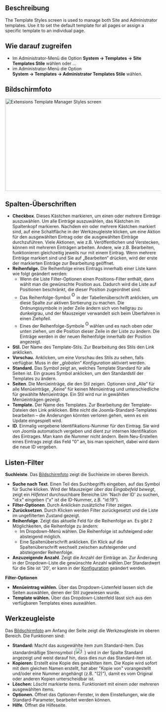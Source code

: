 <!-- Filename: Help4.x:Templates:_Styles / Display title: Templates: Stile -->

## Beschreibung

The Template Styles screen is used to manage both Site and Administrator
templates. Use it to set the default template for all pages or assign a
specific template to an individual page.

## Wie darauf zugreifen

- Im Administrator-Menü die Option **System → Templates → Site
  Templates Stile** wählen oder ...
- im Administrator-Menü die Option
  **System → Templates → Administrator Templates Stile** wählen.

## Bildschirmfoto

<img
src="https://docs.joomla.org/images/thumb/b/bc/Help-4x-Extensions-Template-Manager-Styles-screen-de.png/800px-Help-4x-Extensions-Template-Manager-Styles-screen-de.png"
decoding="async"
srcset="https://docs.joomla.org/images/b/bc/Help-4x-Extensions-Template-Manager-Styles-screen-de.png 1.5x"
data-file-width="1200" data-file-height="448" width="800" height="299"
alt="Extensions Template Manager Styles screen" />

## Spalten-Überschriften

- **Checkbox**. Dieses Kästchen markieren, um einen oder mehrere
  Einträge auszuwählen. Um alle Einträge auszuwählen, das Kästchen im
  Spaltenkopf markieren. Nachdem ein oder mehrere Kästchen markiert
  sind, auf eine Schaltfläche in der Werkzeugleiste klicken, um eine
  Aktion für den ausgewählten Eintrag oder die ausgewählten Einträge
  durchzuführen. Viele Aktionen, wie z.B. Veröffentlichen und
  Verstecken, können mit mehreren Einträgen arbeiten. Andere, wie z.B.
  Bearbeiten, funktionieren gleichzeitig jeweils nur mit einem Eintrag.
  Wenn mehrere Einträge markiert sind und Sie auf „Bearbeiten“ drücken,
  wird der erste der markierten Einträge zur Bearbeitung geöffnet.
- **Reihenfolge.** Die Reihenfolge eines Eintrags innerhalb einer Liste
  kann wie folgt geändert werden:
  - Wenn die Liste Filter-Optionen einen Positions-Filter enthält, dann
    wählt man die gewünschte Position aus. Dadurch wird die Liste auf
    Positionen beschränkt, die dieser Position zugeordnet sind.
  - Das Reihenfolge-Symbol <img
    src="https://docs.joomla.org/images/e/ee/Help30-Ordering-colheader-icon.png"
    decoding="async" data-file-width="12" data-file-height="23" width="12"
    height="23" alt="Ordering column header icon" /> in der
    Tabellenüberschrift anklicken, um diese Spalte zur aktiven
    Sortierung zu machen. Die Ordnungssymbole in jeder Zeile ändern sich
    von hellgrau zu dunkelgrau, und der Mauszeiger verwandelt sich beim
    Überfahren in einen Ziehpfeil.
  - Eines der Reihenfolge-Symbole <img
    src="https://docs.joomla.org/images/8/87/Help30-Ordering-colheader-grab-bar-icon.png"
    decoding="async" data-file-width="10" data-file-height="21" width="10"
    height="21" alt="Ordering drag icon" />
    wählen und es nach oben oder unten ziehen, um die Position dieser
    Zeile in der Liste zu ändern. Die Einträge werden in der neuen
    Reihenfolge innerhalb der Position angezeigt.
- **Stil.** Der Name des Template-Stils. Zur Bearbeitung des Stils den
  Link anklicken.
- **Vorschau.** Anklicken, um eine Vorschau des Stils zu sehen, falls
  verfügbar. Muss in der *„globalen“ Konfiguration* aktiviert werden.
- **Standard.** Das Symbol zeigt an, welches Template Standard für alle
  Seiten ist. Ein graues Symbol anklicken, um den Standardstil der
  Templates zu ändern.
- **Seiten**. Die Menüeinträge, die den Stil zeigen. Optionen sind
  „Alle“ für alle Menüeinträge, „Keine“ für keinen Menüeintrag und
  unterschiedliche für gewählte Menüeinträge. Ein Stil wird nur in
  gewählten Menüeinträgen gezeigt.
- **Template.** Der Name des Templates. Zur Bearbeitung der
  Template-Dateien den Link anklicken. Bitte nicht die
  Joomla-Standard-Templates bearbeiten – die Änderungen könnten verloren
  gehen, wenn es ein Update eingespielt wird.
- **ID**. Einmalig vergebene Identifikations-Nummer für den Eintrag. Sie
  wird von Joomla automatisch vergeben und dient zur internen
  Identifikation des Eintrages. Man kann die Nummer nicht ändern. Beim
  Neu-Erstellen eines Eintrags zeigt das Feld "0" an, bis man speichert,
  dabei wird dann die neue ID vergeben.

## Listen-Filter

**Suchleiste**. Das [Bildschirmfoto](#screenshot) zeigt die Suchleiste
im oberen Bereich.

- **Suche nach Text**. Einen Teil des Suchbegriffs eingeben, auf das
  Symbol für Suche klicken. Wird der Mauszeiger *über das Eingabefeld
  bewegt*, zeigt ein *Hilfetext* durchsuchbare Bereiche.Um 'Nach der ID'
  zu suchen, "id:x" eingeben ("x" ist die ID-Nummer, z.B. "id:19").
- **Filter-Optionen**. Durch Anklicken zusätzliche Filter zeigen.
- **Zurücksetzen**. Durch Klicken werden Filter zurückgesetzt und die
  Liste im ungefilterten Zustand gezeigt.
- **Reihenfolge**. Zeigt das aktuelle Feld für die Reihenfolge an. Es
  gibt 2 Möglichkeiten, die Reihenfolge zu ändern:
  - Im Dropdown-Menü wählen. Die Reihenfolge ist aufsteigend oder
    absteigend möglich.
  - Eine Spaltenüberschrift anklicken. Ein Klick auf die
    Spaltenüberschrift wechselt zwischen aufsteigender und absteigender
    Reihenfolge.
- **Anzuzeigende Anzahl**. Zeigt die Anzahl der Einträge an. Zur
  Änderung in der Dropdown-Liste die gewünschte Anzahl wählen.Der
  Standardwert für die Site ist '20', er kann in der
  [Konfiguration](https://docs.joomla.org/Help4.x:Site_Global_Configuration/de#defaultlistlimit "Special:MyLanguage/Help4.x:Site Global Configuration/de")
  geändert werden.

**Filter-Optionen**

- **Menüeintrag wählen.** Über das Dropdown-Listenfeld lassen sich die
  Seiten auswählen, denen der Stil zugewiesen wurde.
- **Template wählen.** Über das Dropdown-Listenfeld lässt sich aus den
  verfügbaren Templates eines auswählen.

## Werkzeugleiste

Das [Bildschirmfoto](#Bildschirmfoto) am Anfang der Seite zeigt die
Werkzeugleiste im oberen Bereich. Die Funktionen sind:

- **Standard:** Macht das ausgewählte item zum Standard-item. Das
  standardmäßige Sternsymbol
  (<img src="https://docs.joomla.org/images/7/7e/Icon-16-default.png"
  decoding="async" data-file-width="30" data-file-height="20" width="30"
  height="20" alt="Icon 16 default.png" />) wird in der Spalte Standard
  angezeigt und weist darauf hin, dass dies nun das Standard-item ist.
- **Kopieren:** Erstellt eine Kopie des gewählten item. Die Kopie wird
  sofort mit dem gleichen Namen erstellt, hat aber "Kopie von"
  vorangestellt und/oder eine Nummer angehängt (z.B. "(2)"), damit es
  vom Original oder anderen Kopien unterscheidbar ist.
- **Löschen:** Löscht markierte items. Funktioniert mit einem oder
  mehreren ausgewählten items.
- **Optionen.** Öffnet das Optionen-Fenster, in dem Einstellungen, wie
  die Standard-Parameter, bearbeitet werden können.
- **Hilfe**. Öffnet die Hilfeseite.
